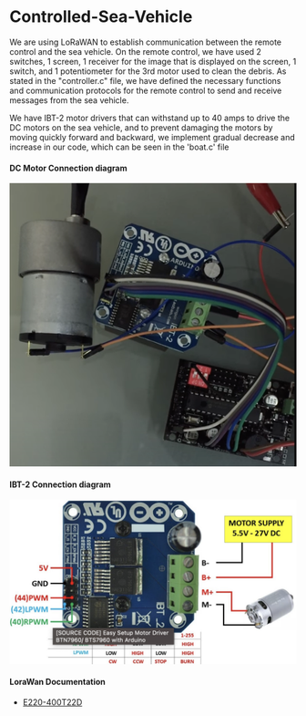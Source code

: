 # Controlled-Sea-Vehicle

We are using LoRaWAN to establish communication between the remote control and the sea vehicle. On the remote control, we have used 2 switches, 1 screen, 1 receiver for the image that is displayed on the screen, 1 switch, and 1 potentiometer for the 3rd motor used to clean the debris. As stated in the "controller.c" file, we have defined the necessary functions and communication protocols for the remote control to send and receive messages from the sea vehicle.

We have IBT-2 motor drivers that can withstand up to 40 amps to drive the DC motors on the sea vehicle, and to prevent damaging the motors by moving quickly forward and backward, we implement gradual decrease and increase in our code, which can be seen in the 'boat.c' file

#### DC Motor Connection diagram

<img src="https://github.com/bilalorhanlr/Controlled-Sea-Vehicle/blob/main/Schematic.png">

#### IBT-2 Connection diagram

<img src="https://github.com/bilalorhanlr/Controlled-Sea-Vehicle/blob/main/IBT_2%20Schematic_2.png">

#### LoraWan Documentation

- [E220-400T22D](https://github.com/bilalorhanlr/Controlled-Sea-Vehicle/blob/main/E220-400T22D_UserManual_EN_v1.0.pdf)

